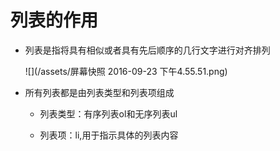 # 列表的作用

 - 列表是指将具有相似或者具有先后顺序的几行文字进行对齐排列

    ![](/assets/屏幕快照 2016-09-23 下午4.55.51.png)

 - 所有列表都是由列表类型和列表项组成

   - 列表类型：有序列表ol和无序列表ul

   - 列表项：li,用于指示具体的列表内容